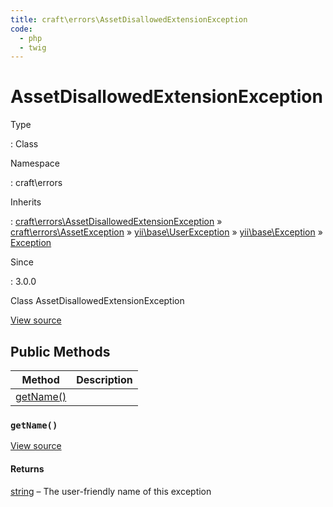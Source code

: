 ```yaml
---
title: craft\errors\AssetDisallowedExtensionException
code:
  - php
  - twig
---
```


# AssetDisallowedExtensionException

Type

:   Class

Namespace

:   craft\errors

Inherits

:   [craft\errors\AssetDisallowedExtensionException](craft-errors-assetdisallowedextensionexception.md) &raquo;
[craft\errors\AssetException](craft-errors-assetexception.md) &raquo;
[yii\base\UserException](https://www.yiiframework.com/doc/api/2.0/yii-base-userexception) &raquo;
[yii\base\Exception](https://www.yiiframework.com/doc/api/2.0/yii-base-exception) &raquo;
[Exception](http://php.net/class.exception)

Since

:   3.0.0



Class AssetDisallowedExtensionException





[View source](https://github.com/craftcms/cms/blob/master/src/errors/AssetDisallowedExtensionException.php)






## Public Methods

| Method                                                                        | Description
| ----------------------------------------------------------------------------- | -----------
| [getName()](craft-errors-assetdisallowedextensionexception.md#method-getname) |

### `getName()`










[View source](https://github.com/craftcms/cms/blob/master/src/errors/AssetDisallowedExtensionException.php#L21-L24)



#### Returns

[string](http://php.net/language.types.string) – The user-friendly name of this exception










